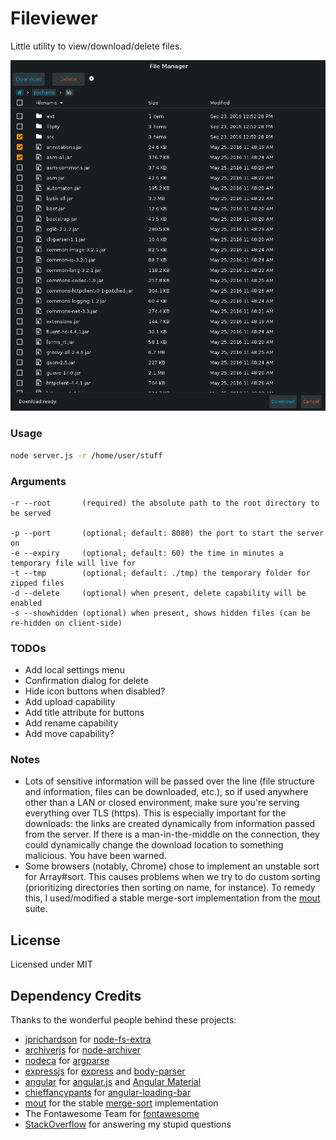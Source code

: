 # Fileviewer
Little utility to view/download/delete files.

![fileviewer](https://github.com/pulse0ne/fileviewer/blob/master/fileviewer.png?raw=true)

### Usage
```bash
node server.js -r /home/user/stuff
```

### Arguments
```
-r --root       (required) the absolute path to the root directory to be served

-p --port       (optional; default: 8080) the port to start the server on
-e --expiry     (optional; default: 60) the time in minutes a temporary file will live for
-t --tmp        (optional; default: ./tmp) the temporary folder for zipped files
-d --delete     (optional) when present, delete capability will be enabled
-s --showhidden (optional) when present, shows hidden files (can be re-hidden on client-side)
```

### TODOs
- Add local settings menu
- Confirmation dialog for delete
- Hide icon buttons when disabled?
- Add upload capability
- Add title attribute for buttons
- Add rename capability
- Add move capability?

### Notes
- Lots of sensitive information will be passed over the line (file structure and information, files can be downloaded, etc.), so if used anywhere other than a LAN or closed environment, make sure you're serving everything over TLS (https).
This is especially important for the downloads: the links are created dynamically from information passed from the server. If there is a man-in-the-middle on the connection, they could dynamically change the download location to something malicious.
You have been warned.
- Some browsers (notably, Chrome) chose to implement an unstable sort for Array#sort. This causes problems when we try to do custom sorting (prioritizing directories then sorting on name, for instance). To remedy this, I used/modified a stable merge-sort implementation from the [mout](https://github.com/mout/mout) suite.

## License
Licensed under MIT

## Dependency Credits
Thanks to the wonderful people behind these projects:
- [jprichardson](https://github.com/jprichardson) for [node-fs-extra](https://github.com/jprichardson/node-fs-extra)
- [archiverjs](https://github.com/archiverjs) for [node-archiver](https://github.com/archiverjs/node-archiver)
- [nodeca](https://github.com/nodeca) for [argparse](https://github.com/nodeca/argparse)
- [expressjs](https://github.com/expressjs) for [express](https://github.com/expressjs/express) and [body-parser](https://github.com/expressjs/body-parser)
- [angular](https://github.com/angular) for [angular.js](https://github.com/angular/angular.js) and [Angular Material](https://github.com/angular/material)
- [chieffancypants](https://github.com/chieffancypants) for [angular-loading-bar](https://github.com/chieffancypants/angular-loading-bar)
- [mout](https://github.com/mout) for the stable [merge-sort](https://github.com/mout/mout/master/src/array/sort.js) implementation
- The Fontawesome Team for [fontawesome](http://fontawesome.io/)
- [StackOverflow](http://stackoverflow.com/) for answering my stupid questions
